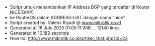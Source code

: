 - Script untuk menambahkan IP Address BGP yang terdaftar di Router NICE(OIXP)
- ke RouterOS dalam ADDRESS-LIST dengan nama "nice"
- Script created by: Valens Riyadi @ www.mikrotik.co.id
- Generated at 18 July 2025 01:00:11 WIB ... 12140 lines
- Generated in 10.189 seconds
- How-to: http://www.mikrotik.co.id/artikel_lihat.php?id=23

